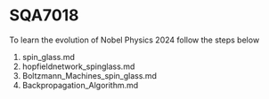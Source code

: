 # SQA7018

To learn the evolution of Nobel Physics 2024
follow the steps below
1. spin_glass.md
2. hopfieldnetwork_spinglass.md
3. Boltzmann_Machines_spin_glass.md
4. Backpropagation_Algorithm.md
